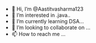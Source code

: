 - 👋 Hi, I’m @Aastitvasharma123
- 👀 I’m interested in .java..
- 🌱 I’m currently learning  DSA...
- 💞️ I’m looking to collaborate on ...
- 📫 How to reach me ...

<!---
Aastitvasharma123/Aastitvasharma123 is a ✨ special ✨ repository because its `README.md` (this file) appears on your GitHub profile.
You can click the Preview link to take a look at your changes.
--->
